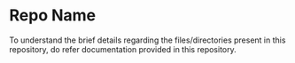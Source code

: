# Repo Name
To understand the brief details regarding the files/directories present in this repository, do refer documentation provided in this repository.
